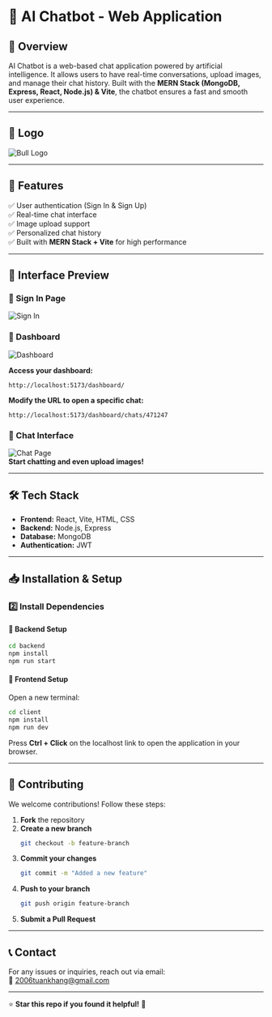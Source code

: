 # 🧠 AI Chatbot - Web Application  

## 🚀 Overview  
AI Chatbot is a web-based chat application powered by artificial intelligence. It allows users to have real-time conversations, upload images, and manage their chat history. Built with the **MERN Stack (MongoDB, Express, React, Node.js) & Vite**, the chatbot ensures a fast and smooth user experience.  

---

## 🎨 Logo  
![Bull Logo](https://github.com/user-attachments/assets/13b4943c-04a5-45ee-b30e-99a2afc49e50)  

---

## 🌟 Features  
✅ User authentication (Sign In & Sign Up)  
✅ Real-time chat interface  
✅ Image upload support  
✅ Personalized chat history  
✅ Built with **MERN Stack + Vite** for high performance  

---

## 📸 Interface Preview  

### 🔹 Sign In Page  
![Sign In](https://github.com/user-attachments/assets/017a3736-1047-4044-8c90-7a3bef9427d5)  

### 🔹 Dashboard  
![Dashboard](https://github.com/user-attachments/assets/ab1c66a7-f02e-4e64-915a-6ef06174b9a5)  

**Access your dashboard:**  
```
http://localhost:5173/dashboard/
```
**Modify the URL to open a specific chat:**  
```
http://localhost:5173/dashboard/chats/471247
```

### 🔹 Chat Interface  
![Chat Page](https://github.com/user-attachments/assets/2f38c767-5582-4ab2-ad62-568b6615819b)  
**Start chatting and even upload images!**  

---

## 🛠️ Tech Stack  
- **Frontend:** React, Vite, HTML, CSS  
- **Backend:** Node.js, Express  
- **Database:** MongoDB  
- **Authentication:** JWT  

---

## 📥 Installation & Setup  

### 2️⃣ Install Dependencies  

#### 🔹 Backend Setup  
```bash
cd backend
npm install
npm run start
```

#### 🔹 Frontend Setup  
Open a new terminal:  
```bash
cd client
npm install
npm run dev
```
Press **Ctrl + Click** on the localhost link to open the application in your browser.  

---

## 🎯 Contributing  
We welcome contributions! Follow these steps:  

1. **Fork** the repository  
2. **Create a new branch**  
   ```bash
   git checkout -b feature-branch
   ```
3. **Commit your changes**  
   ```bash
   git commit -m "Added a new feature"
   ```
4. **Push to your branch**  
   ```bash
   git push origin feature-branch
   ```
5. **Submit a Pull Request**  

---

## 📞 Contact  
For any issues or inquiries, reach out via email:  
📧 2006tuankhang@gmail.com

---

⭐ **Star this repo if you found it helpful!** 🚀  


